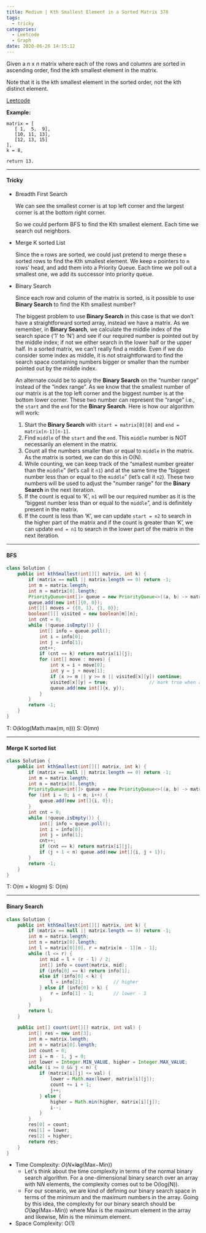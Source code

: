 ```yaml
---
title: Medium | Kth Smallest Element in a Sorted Matrix 378
tags:
  - tricky
categories:
  - Leetcode
  - Graph
date: 2020-06-26 14:15:12
---
```


Given a *n* x *n* matrix where each of the rows and columns are sorted in ascending order, find the kth smallest element in the matrix.

Note that it is the kth smallest element in the sorted order, not the kth distinct element.

[Leetcode](https://leetcode.com/problems/kth-smallest-element-in-a-sorted-matrix/)

<!--more-->

**Example:**

```
matrix = [
   [ 1,  5,  9],
   [10, 11, 13],
   [12, 13, 15]
],
k = 8,

return 13.
```

---

#### Tricky 

* Breadth First Search

  We can see the smallest corner is at top left corner and the largest corner is at the bottom right corner.

  So we could perform BFS to find the Kth smallest element. Each time we search out neighbors.

* Merge K sorted List

  Since the `m` rows are sorted, we could just pretend to merge these `m` sorted rows to find the Kth smallest element. We keep `m` pointers to `m` rows' head, and add them into a Priority Queue. Each time we poll out a smallest one, we add its successor into priority queue.

* Binary Search

  Since each row and column of the matrix is sorted, is it possible to use **Binary Search** to find the Kth smallest number?

  The biggest problem to use **Binary Search** in this case is that we don’t have a straightforward sorted array, instead we have a matrix. As we remember, in **Binary Search**, we calculate the middle index of the search space (‘1’ to ‘N’) and see if our required number is pointed out by the middle index; if not we either search in the lower half or the upper half. In a sorted matrix, we can’t really find a middle. Even if we do consider some index as middle, it is not straightforward to find the search space containing numbers bigger or smaller than the number pointed out by the middle index.

  An alternate could be to apply the **Binary Search** on the “number range” instead of the “index range”. As we know that the smallest number of our matrix is at the top left corner and the biggest number is at the bottom lower corner. These two number can represent the “range” i.e., the `start` and the `end` for the **Binary Search**. Here is how our algorithm will work:

  1. Start the **Binary Search** with `start = matrix[0][0]` and `end = matrix[n-1][n-1]`.
  2. Find `middle` of the `start` and the `end`. This `middle` number is NOT necessarily an element in the matrix.
  3. Count all the numbers smaller than or equal to `middle` in the matrix. As the matrix is sorted, we can do this in O(N).
  4. While counting, we can keep track of the “smallest number greater than the `middle`” (let’s call it `n1`) and at the same time the “biggest number less than or equal to the `middle`” (let’s call it `n2`). These two numbers will be used to adjust the "number range" for the **Binary Search** in the next iteration.
  5. If the count is equal to ‘K’, `n1` will be our required number as it is the “biggest number less than or equal to the `middle`”, and is definitely present in the matrix.
  6. If the count is less than ‘K’, we can update `start = n2` to search in the higher part of the matrix and if the count is greater than ‘K’, we can update `end = n1` to search in the lower part of the matrix in the next iteration.

---

#### BFS

```java
class Solution {
    public int kthSmallest(int[][] matrix, int k) {
        if (matrix == null || matrix.length == 0) return -1;
        int m = matrix.length;
        int n = matrix[0].length;
        PriorityQueue<int[]> queue = new PriorityQueue<>((a, b) -> matrix[a[0]][a[1]] - matrix[b[0]][b[1]]);
        queue.add(new int[]{0, 0});
        int[][] moves = {{0, 1}, {1, 0}};
        boolean[][] visited = new boolean[m][n];
        int cnt = 0;
        while (!queue.isEmpty()) {
            int[] info = queue.poll();
            int i = info[0];
            int j = info[1];
            cnt++;
            if (cnt == k) return matrix[i][j];
            for (int[] move : moves) {
                int x = i + move[0];
                int y = j + move[1];
                if (x >= m || y >= n || visited[x][y]) continue;
                visited[x][y] = true;               // mark true when adding into queue
                queue.add(new int[]{x, y});
            }
        }
        return -1;
    }
}
```

T: O(klog(Math.max(m, n)))			S: O(mn)

---

#### Merge K sorted list

```java
class Solution {
    public int kthSmallest(int[][] matrix, int k) {
        if (matrix == null || matrix.length == 0) return -1;
        int m = matrix.length;
        int n = matrix[0].length;
        PriorityQueue<int[]> queue = new PriorityQueue<>((a, b) -> matrix[a[0]][a[1]] - matrix[b[0]][b[1]]);
        for (int i = 0; i < m; i++) {
            queue.add(new int[]{i, 0});
        }
        int cnt = 0;
        while (!queue.isEmpty()) {
            int[] info = queue.poll();
            int i = info[0];
            int j = info[1];
            cnt++;
            if (cnt == k) return matrix[i][j];
            if (j + 1 < n) queue.add(new int[]{i, j + 1});
        }
        return -1;
    }
}
```

T: O(m + klogm)		S: O(m)

---

#### Binary Search

```java
class Solution {
    public int kthSmallest(int[][] matrix, int k) {
        if (matrix == null || matrix.length == 0) return -1;
        int m = matrix.length;
        int n = matrix[0].length;
        int l = matrix[0][0], r = matrix[m - 1][n - 1];
        while (l <= r) {
            int mid = l + (r - l) / 2;
            int[] info = count(matrix, mid);
            if (info[0] == k) return info[1];
            else if (info[0] < k) {
                l = info[2];           // higher
            } else if (info[0] > k) {
                r = info[1] - 1;       // lower - 1
            }
        }
        return l;
    }
    
    public int[] count(int[][] matrix, int val) {
        int[] res = new int[3];
        int m = matrix.length;
        int n = matrix[0].length;
        int count = 0;
        int i = m - 1, j = 0;
        int lower = Integer.MIN_VALUE, higher = Integer.MAX_VALUE;
        while (i >= 0 && j < n) {
            if (matrix[i][j] <= val) {
                lower = Math.max(lower, matrix[i][j]);
                count += i + 1;
                j++;
            } else {
                higher = Math.min(higher, matrix[i][j]);
                i--;
            }
        }
        res[0] = count;
        res[1] = lower;
        res[2] = higher;
        return res;
    }
}
```

- Time Complexity: *O*(*N*×*l**o**g*(Max−Min))
  - Let's think about the time complexity in terms of the normal binary search algorithm. For a one-dimensional binary search over an array with N*N* elements, the complexity comes out to be O(log(N)).
  - For our scenario, we are kind of defining our binary search space in terms of the minimum and the maximum numbers in the array. Going by this idea, the complexity for our binary search should be *O*(*l**o**g*(Max−Min)) where Max is the maximum element in the array and likewise, Min is the minimum element.
- Space Complexity: O(1)


